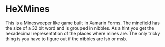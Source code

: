 # HeXMines
This is a Minesweeper like game built in Xamarin Forms.
The minefield has the size of a 32 bit word and is grouped in nibbles. 
As a hint you get the hexadecimal representation of the places where mines
are. The only tricky thing is you have to figure out if the nibbles are lsb or msb.
